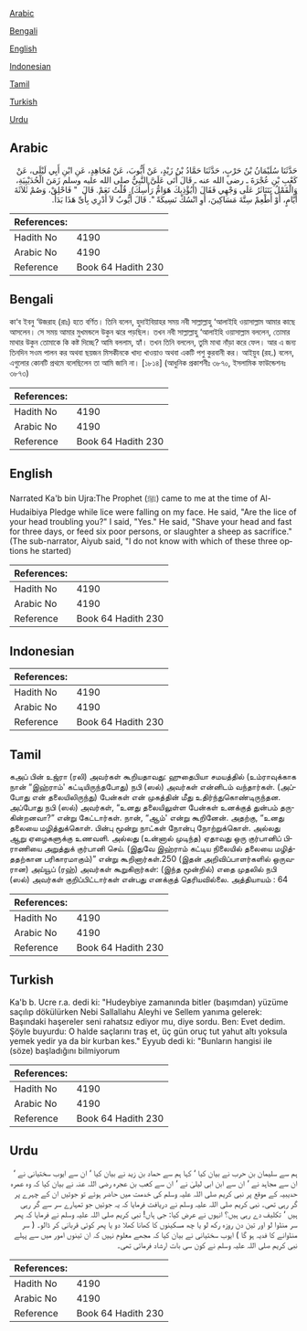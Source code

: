 [Arabic](#arabic)

[Bengali](#bengali)

[English](#english)

[Indonesian](#indonesian)

[Tamil](#tamil)

[Turkish](#turkish)

[Urdu](#urdu)

## Arabic


<div dir="rtl" lang="ar" style={{fontSize:'larger',backgroundColor:'#f8f9fa',padding:20}}>
حَدَّثَنَا سُلَيْمَانُ بْنُ حَرْبٍ، حَدَّثَنَا حَمَّادُ بْنُ زَيْدٍ، عَنْ أَيُّوبَ، عَنْ مُجَاهِدٍ، عَنِ ابْنِ أَبِي لَيْلَى، عَنْ كَعْبِ بْنِ عُجْرَةَ ـ رضى الله عنه ـ قَالَ أَتَى عَلَىَّ النَّبِيُّ صلى الله عليه وسلم زَمَنَ الْحُدَيْبِيَةِ، وَالْقَمْلُ يَتَنَاثَرُ عَلَى وَجْهِي فَقَالَ ‏(‏أَيُؤْذِيكَ هَوَامُّ رَأْسِكَ‏)‏‏.‏ قُلْتُ نَعَمْ‏.‏ قَالَ ‏ "‏ فَاحْلِقْ، وَصُمْ ثَلاَثَةَ أَيَّامٍ، أَوْ أَطْعِمْ سِتَّةَ مَسَاكِينَ، أَوِ انْسُكْ نَسِيكَةً ‏"‏‏.‏ قَالَ أَيُّوبُ لاَ أَدْرِي بِأَىِّ هَذَا بَدَأَ‏.‏
</div>
<div style={{backgroundColor:'#f8f9fa',padding:20, marginBottom: 10}}><table> <thead> <tr> <th>References:</th> <th></th> </tr> </thead> <tbody><tr><td>Hadith No</td><td>4190</td></tr><tr><td>Arabic No</td><td>4190</td></tr><tr><td>Reference</td><td>Book 64 Hadith 230</td></tr></tbody></table></div>

## Bengali


<div dir="ltr" lang="bn" style={{fontSize:'larger',backgroundColor:'#f8f9fa',padding:20}}>
কা‘ব ইবনু ‘উজরাহ (রাঃ) হতে বর্ণিত। তিনি বলেন, হুদাইবিয়াহর সময় নবী সাল্লাল্লাহু ‘আলাইহি ওয়াসাল্লাম আমার কাছে আসলেন। সে সময় আমার মুখমন্ডলে উকুন ঝরে পড়ছিল। তখন নবী সাল্লাল্লাহু ‘আলাইহি ওয়াসাল্লাম বললেন, তোমার মাথার উকুন তোমাকে কি কষ্ট দিচ্ছে? আমি বললাম, হ্যাঁ। তখন তিনি বললেন, তুমি মাথা নাঁড়া করে ফেল। আর এ জন্য তিনদিন সওম পালন কর অথবা ছয়জন মিসকীনকে খাদ্য খাওয়াও অথবা একটি পশু কুরবানী কর। আইয়ুব (রহ.) বলেন, এগুলোর কোনটি প্রথমে বলেছিলেন তা আমি জানি না। [১৮১৪] (আধুনিক প্রকাশনীঃ ৩৮৭০, ইসলামিক ফাউন্ডেশনঃ ৩৮৭৩)
</div>
<div style={{backgroundColor:'#f8f9fa',padding:20, marginBottom: 10}}><table> <thead> <tr> <th>References:</th> <th></th> </tr> </thead> <tbody><tr><td>Hadith No</td><td>4190</td></tr><tr><td>Arabic No</td><td>4190</td></tr><tr><td>Reference</td><td>Book 64 Hadith 230</td></tr></tbody></table></div>

## English


<div dir="ltr" lang="en" style={{fontSize:'larger',backgroundColor:'#f8f9fa',padding:20}}>
Narrated Ka'b bin Ujra:The Prophet (ﷺ) came to me at the time of Al-Hudaibiya Pledge while lice were falling on my face. He said, "Are the lice of your head troubling you?" I said, "Yes." He said, "Shave your head and fast for three days, or feed six poor persons, or slaughter a sheep as sacrifice." (The sub-narrator, Aiyub said, "I do not know with which of these three options he started)
</div>
<div style={{backgroundColor:'#f8f9fa',padding:20, marginBottom: 10}}><table> <thead> <tr> <th>References:</th> <th></th> </tr> </thead> <tbody><tr><td>Hadith No</td><td>4190</td></tr><tr><td>Arabic No</td><td>4190</td></tr><tr><td>Reference</td><td>Book 64 Hadith 230</td></tr></tbody></table></div>

## Indonesian


<div dir="ltr" lang="id" style={{fontSize:'larger',backgroundColor:'#f8f9fa',padding:20}}>

</div>
<div style={{backgroundColor:'#f8f9fa',padding:20, marginBottom: 10}}><table> <thead> <tr> <th>References:</th> <th></th> </tr> </thead> <tbody><tr><td>Hadith No</td><td>4190</td></tr><tr><td>Arabic No</td><td>4190</td></tr><tr><td>Reference</td><td>Book 64 Hadith 230</td></tr></tbody></table></div>

## Tamil


<div dir="ltr" lang="ta" style={{fontSize:'larger',backgroundColor:'#f8f9fa',padding:20}}>
கஅப் பின் உஜ்ரா (ரலி) அவர்கள் கூறியதாவது: ஹுதைபியா சமயத்தில் (உம்ராவுக்காக நான் “இஹ்ராம்' கட்டியிருந்தபோது) நபி (ஸல்) அவர்கள் என்னிடம் வந்தார்கள். (அப்போது என் தலையிலிருந்து) பேன்கள் என் முகத்தின் மீது உதிர்ந்துகொண்டிருந்தன. அப்போது நபி (ஸல்) அவர்கள், “உனது தலையிலுள்ள பேன்கள் உனக்குத் துன்பம் தருகின்றனவா?” என்று கேட்டார்கள். நான், “ஆம்' என்று கூறினேன். அதற்கு, “உனது தலையை மழித்துக்கொள். பின்பு மூன்று நாட்கள் நோன்பு நோற்றுக்கொள். அல்லது ஆறு ஏழைகளுக்கு உணவளி. அல்லது (உன்னால் முடிந்த) ஏதாவது ஒரு குர்பானிப் பிராணியை அறுத்துக் குர்பானி செய். (இதுவே இஹ்ராம் கட்டிய நிலையில் தலையை மழித்ததற்கான பரிகாரமாகும்)” என்று கூறினார்கள்.250 (இதன் அறிவிப்பாளர்களில் ஒருவரான) அய்யூப் (ரஹ்) அவர்கள் கூறுகிறார்கள்: (இந்த மூன்றில்) எதை முதலில் நபி (ஸல்) அவர்கள் குறிப்பிட்டார்கள் என்பது எனக்குத் தெரியவில்லை. அத்தியாயம் : 64
</div>
<div style={{backgroundColor:'#f8f9fa',padding:20, marginBottom: 10}}><table> <thead> <tr> <th>References:</th> <th></th> </tr> </thead> <tbody><tr><td>Hadith No</td><td>4190</td></tr><tr><td>Arabic No</td><td>4190</td></tr><tr><td>Reference</td><td>Book 64 Hadith 230</td></tr></tbody></table></div>

## Turkish


<div dir="ltr" lang="tr" style={{fontSize:'larger',backgroundColor:'#f8f9fa',padding:20}}>
Ka'b b. Ucre r.a. dedi ki: "Hudeybiye zamanında bitler (başımdan) yüzüme saçılıp dökülürken Nebi Sallallahu Aleyhi ve Sellem yanıma gelerek: Başındaki haşereler seni rahatsız ediyor mu, diye sordu. Ben: Evet dedim. Şöyle buyurdu: O halde saçlarını traş et, üç gün oruç tut yahut altı yoksula yemek yedir ya da bir kurban kes." Eyyub dedi ki: "Bunların hangisi ile (söze) başladığını bilmiyorum
</div>
<div style={{backgroundColor:'#f8f9fa',padding:20, marginBottom: 10}}><table> <thead> <tr> <th>References:</th> <th></th> </tr> </thead> <tbody><tr><td>Hadith No</td><td>4190</td></tr><tr><td>Arabic No</td><td>4190</td></tr><tr><td>Reference</td><td>Book 64 Hadith 230</td></tr></tbody></table></div>

## Urdu


<div dir="rtl" lang="ur" style={{fontSize:'larger',backgroundColor:'#f8f9fa',padding:20}}>
ہم سے سلیمان بن حرب نے بیان کیا ‘ کہا ہم سے حماد بن زید نے بیان کیا ‘ ان سے ایوب سختیانی نے ‘ ان سے مجاہد نے ‘ ان سے ابن ابی لیلیٰ نے ‘ ان سے کعب بن عجرہ رضی اللہ عنہ نے بیان کیا کہ وہ عمرہ حدیبیہ کے موقع پر نبی کریم صلی اللہ علیہ وسلم کی خدمت میں حاضر ہوئے تو جوئیں ان کے چہرے پر گر رہی تھی۔ نبی کریم صلی اللہ علیہ وسلم نے دریافت فرمایا کہ یہ جوئیں جو تمہارے سر سے گر رہی ہیں ‘ تکلیف دے رہی ہیں؟ انہوں نے عرض کیا: جی ہاں! نبی کریم صلی اللہ علیہ وسلم نے فرمایا کہ پھر سر منڈوا لو اور تین دن روزہ رکھ لو یا چھ مسکینوں کا کھانا کھلا دو یا پھر کوئی قربانی کر ڈالو۔ ( سر منڈوانے کا فدیہ ہو گا ) ایوب سختیانی نے بیان کیا کہ مجھے معلوم نہیں کہ ان تینوں امور میں سے پہلے نبی کریم صلی اللہ علیہ وسلم نے کون سی بات ارشاد فرمائی تھی۔
</div>
<div style={{backgroundColor:'#f8f9fa',padding:20, marginBottom: 10}}><table> <thead> <tr> <th>References:</th> <th></th> </tr> </thead> <tbody><tr><td>Hadith No</td><td>4190</td></tr><tr><td>Arabic No</td><td>4190</td></tr><tr><td>Reference</td><td>Book 64 Hadith 230</td></tr></tbody></table></div>